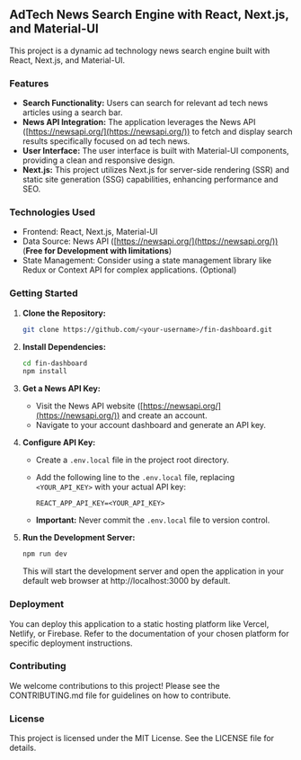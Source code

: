 ## AdTech News Search Engine with React, Next.js, and Material-UI

This project is a dynamic ad technology news search engine built with React, Next.js, and Material-UI. 

### Features

* **Search Functionality:** Users can search for relevant ad tech news articles using a search bar.
* **News API Integration:** The application leverages the News API ([https://newsapi.org/](https://newsapi.org/)) to fetch and display search results specifically focused on ad tech news. 
* **User Interface:** The user interface is built with Material-UI components, providing a clean and responsive design.
* **Next.js:** This project utilizes Next.js for server-side rendering (SSR) and static site generation (SSG) capabilities, enhancing performance and SEO.

### Technologies Used

* Frontend: React, Next.js, Material-UI
* Data Source: News API ([https://newsapi.org/](https://newsapi.org/)) (**Free for Development with limitations**)
* State Management: Consider using a state management library like Redux or Context API for complex applications. (Optional)

### Getting Started

1. **Clone the Repository:**

   ```bash
   git clone https://github.com/<your-username>/fin-dashboard.git
   ```

2. **Install Dependencies:**

   ```bash
   cd fin-dashboard
   npm install
   ```

3. **Get a News API Key:**

   - Visit the News API website ([https://newsapi.org/](https://newsapi.org/)) and create an account.
   - Navigate to your account dashboard and generate an API key.

4. **Configure API Key:**

   - Create a `.env.local` file in the project root directory.
   - Add the following line to the `.env.local` file, replacing `<YOUR_API_KEY>` with your actual API key:

     ```
     REACT_APP_API_KEY=<YOUR_API_KEY>
     ```

   - **Important:** Never commit the `.env.local` file to version control.

5. **Run the Development Server:**

   ```bash
   npm run dev
   ```

   This will start the development server and open the application in your default web browser at http://localhost:3000 by default.

### Deployment

You can deploy this application to a static hosting platform like Vercel, Netlify, or Firebase. Refer to the documentation of your chosen platform for specific deployment instructions.

### Contributing

We welcome contributions to this project! Please see the CONTRIBUTING.md file for guidelines on how to contribute.

### License

This project is licensed under the MIT License. See the LICENSE file for details.

